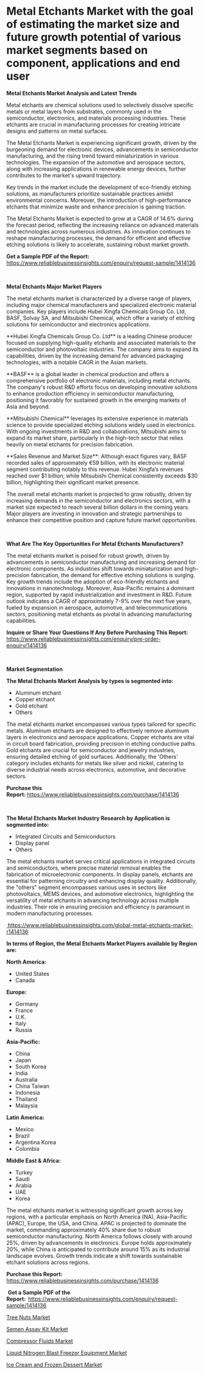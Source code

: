 <p><h1>Metal Etchants Market with the goal of estimating the market size and future growth potential of various market segments based on component, applications and end user</h1></p><p><strong>Metal Etchants Market Analysis and Latest Trends</strong></p>
<p><p>Metal etchants are chemical solutions used to selectively dissolve specific metals or metal layers from substrates, commonly used in the semiconductor, electronics, and materials processing industries. These etchants are crucial in manufacturing processes for creating intricate designs and patterns on metal surfaces.</p><p>The Metal Etchants Market is experiencing significant growth, driven by the burgeoning demand for electronic devices, advancements in semiconductor manufacturing, and the rising trend toward miniaturization in various technologies. The expansion of the automotive and aerospace sectors, along with increasing applications in renewable energy devices, further contributes to the market's upward trajectory.</p><p>Key trends in the market include the development of eco-friendly etching solutions, as manufacturers prioritize sustainable practices amidst environmental concerns. Moreover, the introduction of high-performance etchants that minimize waste and enhance precision is gaining traction. </p><p>The Metal Etchants Market is expected to grow at a CAGR of 14.6% during the forecast period, reflecting the increasing reliance on advanced materials and technologies across numerous industries. As innovation continues to reshape manufacturing processes, the demand for efficient and effective etching solutions is likely to accelerate, sustaining robust market growth.</p></p>
<p><strong>Get a Sample PDF of the Report:&nbsp;</strong> <a href="https://www.reliablebusinessinsights.com/enquiry/request-sample/1414136?utm_campaign=1094&utm_medium=2&utm_source=Github&utm_content=ia&utm_term=08102024&utm_id=metal-etchants">https://www.reliablebusinessinsights.com/enquiry/request-sample/1414136</a></p>
<p>&nbsp;</p>
<p><strong>Metal Etchants Major Market Players</strong></p>
<p><p>The metal etchants market is characterized by a diverse range of players, including major chemical manufacturers and specialized electronic material companies. Key players include Hubei Xingfa Chemicals Group Co. Ltd, BASF, Solvay SA, and Mitsubishi Chemical, which offer a variety of etching solutions for semiconductor and electronics applications.</p><p>**Hubei Xingfa Chemicals Group Co. Ltd** is a leading Chinese producer focused on supplying high-quality etchants and associated materials to the semiconductor and photovoltaic industries. The company aims to expand its capabilities, driven by the increasing demand for advanced packaging technologies, with a notable CAGR in the Asian markets.</p><p>**BASF** is a global leader in chemical production and offers a comprehensive portfolio of electronic materials, including metal etchants. The company's robust R&D efforts focus on developing innovative solutions to enhance production efficiency in semiconductor manufacturing, positioning it favorably for sustained growth in the emerging markets of Asia and beyond.</p><p>**Mitsubishi Chemical** leverages its extensive experience in materials science to provide specialized etching solutions widely used in electronics. With ongoing investments in R&D and collaborations, Mitsubishi aims to expand its market share, particularly in the high-tech sector that relies heavily on metal etchants for precision fabrication.</p><p>**Sales Revenue and Market Size**: Although exact figures vary, BASF recorded sales of approximately €59 billion, with its electronic material segment contributing notably to this revenue. Hubei Xingfa’s revenues reached over $1 billion, while Mitsubishi Chemical consistently exceeds $30 billion, highlighting their significant market presence.</p><p>The overall metal etchants market is projected to grow robustly, driven by increasing demands in the semiconductor and electronics sectors, with a market size expected to reach several billion dollars in the coming years. Major players are investing in innovation and strategic partnerships to enhance their competitive position and capture future market opportunities.</p></p>
<p>&nbsp;</p>
<p><strong>What Are The Key Opportunities For Metal Etchants Manufacturers?</strong></p>
<p><p>The metal etchants market is poised for robust growth, driven by advancements in semiconductor manufacturing and increasing demand for electronic components. As industries shift towards miniaturization and high-precision fabrication, the demand for effective etching solutions is surging. Key growth trends include the adoption of eco-friendly etchants and innovations in nanotechnology. Moreover, Asia-Pacific remains a dominant region, supported by rapid industrialization and investment in R&D. Future outlook indicates a CAGR of approximately 7-9% over the next five years, fueled by expansion in aerospace, automotive, and telecommunications sectors, positioning metal etchants as pivotal in advancing manufacturing capabilities.</p></p>
<p><strong>Inquire or Share Your Questions If Any Before Purchasing This Report:</strong> <a href="https://www.reliablebusinessinsights.com/enquiry/pre-order-enquiry/1414136?utm_campaign=1094&utm_medium=2&utm_source=Github&utm_content=ia&utm_term=08102024&utm_id=metal-etchants">https://www.reliablebusinessinsights.com/enquiry/pre-order-enquiry/1414136</a></p>
<p>&nbsp;</p>
<p><strong>Market Segmentation</strong></p>
<p><strong>The Metal Etchants Market Analysis by types is segmented into:</strong></p>
<p><ul><li>Aluminum etchant</li><li>Copper etchant</li><li>Gold etchant</li><li>Others</li></ul></p>
<p><p>The metal etchants market encompasses various types tailored for specific metals. Aluminum etchants are designed to effectively remove aluminum layers in electronics and aerospace applications. Copper etchants are vital in circuit board fabrication, providing precision in etching conductive paths. Gold etchants are crucial for semiconductor and jewelry industries, ensuring detailed etching of gold surfaces. Additionally, the 'Others' category includes etchants for metals like silver and nickel, catering to diverse industrial needs across electronics, automotive, and decorative sectors.</p></p>
<p><strong>Purchase this Report:&nbsp;</strong><a href="https://www.reliablebusinessinsights.com/purchase/1414136?utm_campaign=1094&utm_medium=2&utm_source=Github&utm_content=ia&utm_term=08102024&utm_id=metal-etchants">https://www.reliablebusinessinsights.com/purchase/1414136</a></p>
<p>&nbsp;</p>
<p><strong>The Metal Etchants Market Industry Research by Application is segmented into:</strong></p>
<p><ul><li>Integrated Circuits and Semiconductors</li><li>Display panel</li><li>Others</li></ul></p>
<p><p>The metal etchants market serves critical applications in integrated circuits and semiconductors, where precise material removal enables the fabrication of microelectronic components. In display panels, etchants are essential for patterning circuitry and enhancing display quality. Additionally, the "others" segment encompasses various uses in sectors like photovoltaics, MEMS devices, and automotive electronics, highlighting the versatility of metal etchants in advancing technology across multiple industries. Their role in ensuring precision and efficiency is paramount in modern manufacturing processes.</p></p>
<p><a href="https://www.reliablebusinessinsights.com/global-metal-etchants-market-r1414136?utm_campaign=1094&utm_medium=2&utm_source=Github&utm_content=ia&utm_term=08102024&utm_id=metal-etchants">&nbsp;https://www.reliablebusinessinsights.com/global-metal-etchants-market-r1414136</a></p>
<p><strong>In terms of Region, the Metal Etchants Market Players available by Region are:</strong></p>
<p>
    <p> <strong> North America: </strong>
        <ul>
            <li>United States</li>
            <li>Canada</li>
        </ul>
        </p> 
    <p> <strong> Europe: </strong>
        <ul>
            <li>Germany</li>
            <li>France</li>
            <li>U.K.</li>
            <li>Italy</li>
            <li>Russia</li>
        </ul>
        </p> 
    <p> <strong> Asia-Pacific: </strong>
        <ul>
            <li>China</li>
            <li>Japan</li>
            <li>South Korea</li>
            <li>India</li>
            <li>Australia</li>
            <li>China Taiwan</li>
            <li>Indonesia</li>
            <li>Thailand</li>
            <li>Malaysia</li>
        </ul>
        </p> 
    <p> <strong> Latin America: </strong>
        <ul>
            <li>Mexico</li>
            <li>Brazil</li>
            <li>Argentina Korea</li>
            <li>Colombia</li>
        </ul>
        </p> 
    <p> <strong> Middle East & Africa: </strong>
        <ul>
            <li>Turkey</li>
            <li>Saudi</li>
            <li>Arabia</li>
            <li>UAE</li>
            <li>Korea</li>
        </ul>
    </p>
    </p>
<p><p>The metal etchants market is witnessing significant growth across key regions, with a particular emphasis on North America (NA), Asia-Pacific (APAC), Europe, the USA, and China. APAC is projected to dominate the market, commanding approximately 40% share due to robust semiconductor manufacturing. North America follows closely with around 25%, driven by advancements in electronics. Europe holds approximately 20%, while China is anticipated to contribute around 15% as its industrial landscape evolves. Growth trends indicate a shift towards sustainable etchant solutions across regions.</p></p>
<p><strong>Purchase this Report: </strong><a href="https://www.reliablebusinessinsights.com/purchase/1414136?utm_campaign=1094&utm_medium=2&utm_source=Github&utm_content=ia&utm_term=08102024&utm_id=metal-etchants">https://www.reliablebusinessinsights.com/purchase/1414136</a></p>
<p>&nbsp;<strong>Get a Sample PDF of the Report:&nbsp;&nbsp;</strong><a href="https://www.reliablebusinessinsights.com/enquiry/request-sample/1414136?utm_campaign=1094&utm_medium=2&utm_source=Github&utm_content=ia&utm_term=08102024&utm_id=metal-etchants">https://www.reliablebusinessinsights.com/enquiry/request-sample/1414136</a></p>
<p><strong></strong></p>
<p><p><a href="https://issuu.com/reportprime-2/docs/tree-nuts-market-size-2030.pptx_a17a5b1986ac71?utm_campaign=1094&utm_medium=2&utm_source=Github&utm_content=ia&utm_term=08102024&utm_id=metal-etchants">Tree Nuts Market</a></p><p><a href="https://github.com/cyndyeisoamsden/Market-Research-Report-List-1/blob/main/semen-assay-kit-market.md?utm_campaign=1094&utm_medium=2&utm_source=Github&utm_content=ia&utm_term=08102024&utm_id=metal-etchants">Semen Assay Kit Market</a></p><p><a href="https://www.linkedin.com/pulse/influencing-factors-compressor-fluids-market-insights-growth-yyiof?utm_campaign=1094&utm_medium=2&utm_source=Github&utm_content=ia&utm_term=08102024&utm_id=metal-etchants">Compressor Fluids Market</a></p><p><a href="https://github.com/LoretaDushku585/Market-Research-Report-List-1/blob/main/liquid-nitrogen-blast-freezer-equipment-market.md?utm_campaign=1094&utm_medium=2&utm_source=Github&utm_content=ia&utm_term=08102024&utm_id=metal-etchants">Liquid Nitrogen Blast Freezer Equipment Market</a></p><p><a href="https://issuu.com/reportprime-2/docs/ice-cream-and-frozen-dessert-market_51c5a18164ad90?utm_campaign=1094&utm_medium=2&utm_source=Github&utm_content=ia&utm_term=08102024&utm_id=metal-etchants">Ice Cream and Frozen Dessert Market</a></p></p>